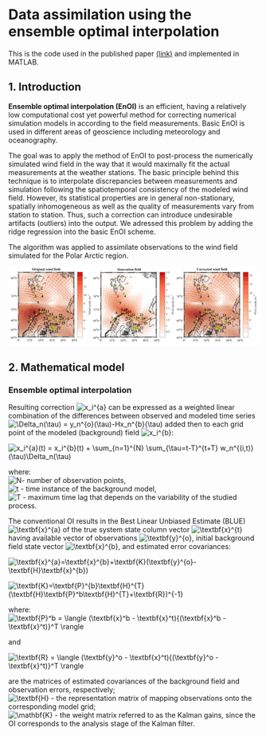 # Data assimilation using the ensemble optimal interpolation 

This is the code used in the published paper 
[(link)](https://pdf.sciencedirectassets.com/280203/1-s2.0-S1877050917X00185/1-s2.0-S1877050917324018/main.pdf?X-Amz-Security-Token=IQoJb3JpZ2luX2VjEOv%2F%2F%2F%2F%2F%2F%2F%2F%2F%2FwEaCXVzLWVhc3QtMSJHMEUCIF3HyEj4mBd52IK3zURu9duVe8bGG307y0ilSWDBO2ddAiEA8YWMCaHkavyyyVaCcua6nmxsMZWq7JQsa%2Fw7AU2c6G8qtAMIcxACGgwwNTkwMDM1NDY4NjUiDDnfD9In0KNUouQGkiqRA36VqpAJZXvfNnC2ooX6B8PC%2FVcZhkS82EMgsfgRTYEGqrZGqMJ%2BUKA3%2FlkbeJsoixCE1cl%2FijXhEJxehplFadwbJylGZm5Nt9K%2BFxRUYT%2BCEjv5MYX8Wz0mPvB4WSFERzd4TnN0wsXztgdlOaMMeM8m2RhvwyJa70Fg5irDeClgONDuHV6bjOtSy0WIhp8bywcijpx%2B5mVOs81FIAggaDlGS1EG27dlzncYLED8TMQqCp6cdii%2FRe66e%2FevpKgutDkG3ebvk4AabCkDDRlBgwTJXvCeB%2FzJAY%2Bua8mXWKerqnlqCEGob%2FJChxHY9aC3ZvbW3nvA7MXc3rujoNmxdlkjjaylk88QzwRzBvrvSjaZTntCCEZDh9Of9%2Fpq7lr2cfCkqFTDGYmOZYMqfplfQLD8jrTzjuuugWrUJvy3ou01SOFJ8EmzDPRHEItmIXPyg9PPXheAhGTT7FRyw5DtrX01cnF3whlPsbH1kQhW1mKvxpfBAVnm9QvPH0FihpnkrbRgLHCPmXQQQCvjySsX1E%2FvMMTN%2B%2FAFOusBmmVohI%2FZF8R416EzBvOm6g0TeWqMgrDSIP%2F1iDG031qdPQ%2B58sEPO4ttDvQO7YXO8bLEQFPcxFvB2CFWcHKNYDLygugpeaNRQARoR2naqL61BNI8EPS7%2FM4XXPJ3pDV39xnVyUwILuOXv2cGPZRZj3nPDB8lKRet48FweeRROVHAPwT%2Bg7UNvYhsUtKzqWcFi2YITM1SpBbzDGphk%2BfiM3x1k4tPmUfQVKKdiCX%2BIjuQ9WEgVFWXfTnm5Q3UntVB1%2Br7uBeGP9%2FahDQx03M9UAxm9vOLTSHAhIpcF1tTjv%2BJx6LzINzcAxblCw%3D%3D&X-Amz-Algorithm=AWS4-HMAC-SHA256&X-Amz-Date=20200115T112738Z&X-Amz-SignedHeaders=host&X-Amz-Expires=300&X-Amz-Credential=ASIAQ3PHCVTYSTT3PKHB%2F20200115%2Fus-east-1%2Fs3%2Faws4_request&X-Amz-Signature=11104111acd2c5b5bbde5995b14ea96773c4a68f5d1420f133a2769de3d96376&hash=ef367e610d7f5354ba7e1b7e81a829c78afed3f7f5b528b52e75465ee62a5945&host=68042c943591013ac2b2430a89b270f6af2c76d8dfd086a07176afe7c76c2c61&pii=S1877050917324018&tid=spdf-5612e98e-b063-4c91-a35b-d67c416c63ce&sid=c6eb608775fd5340483b0a5-04e8b0c018afgxrqb&type=client)
and implemented in MATLAB.

## 1. Introduction
 **Ensemble optimal interpolation (EnOI)** is an efficient, having a relatively low computational cost yet powerful
 method for correcting numerical simulation models in according to the field measurements. Basic EnOI is used in different areas 
 of geoscience including meteorology and oceanography. 
 
 The goal was to apply the method of EnOI to post-process the numerically simulated wind field in the way that it would maximally 
 fit the actual measurements at the weather stations. The basic principle behind this technique is to interpolate discrepancies 
 between measurements and simulation following the spatiotemporal consistency 
 of the modeled wind field. However, its statistical properties are in general non-stationary, spatially inhomogeneous 
 as well as the quality of measurements vary from station to station. 
 Thus, such a correction can introduce undesirable artifacts (outliers) into the output. We adressed this problem by 
 adding the ridge regression into the basic EnOI scheme.
 
 The algorithm was applied to assimilate observations to the wind field simulated for the Polar Arctic region.
 
![EnOI work example for Arctic](https://github.com/AntonGusarov/oi_fusion/blob/master/Fields.jpg)
 
 ## 2. Mathematical model
 
### Ensemble optimal interpolation

Resulting correction ![x_i^{a}](https://render.githubusercontent.com/render/math?math=x_i%5E%7Ba%7D) can be expressed as a weighted linear combination of the differences between observed and modeled time series 
![\Delta_n(\tau) = y_n^{o}(\tau)-Hx_n^{b}(\tau) ](https://render.githubusercontent.com/render/math?math=%5CDelta_n(%5Ctau)%20%3D%20y_n%5E%7Bo%7D(%5Ctau)-Hx_n%5E%7Bb%7D(%5Ctau)%20) added then to each grid point of the modeled (background) field ![x_i^{b}](https://render.githubusercontent.com/render/math?math=x_i%5E%7Bb%7D):

![x_i^{a}(t) = x_i^{b}(t) + \sum_{n=1}^{N} \sum_{\tau=t-T}^{t+T} w_n^{(i,t)}(\tau)\Delta_n(\tau)](https://render.githubusercontent.com/render/math?math=x_i%5E%7Ba%7D(t)%20%3D%20x_i%5E%7Bb%7D(t)%20%2B%20%5Csum_%7Bn%3D1%7D%5E%7BN%7D%20%5Csum_%7B%5Ctau%3Dt-T%7D%5E%7Bt%2BT%7D%20w_n%5E%7B(i%2Ct)%7D(%5Ctau)%5CDelta_n(%5Ctau))

where:\
![N](https://render.githubusercontent.com/render/math?math=N)- number of observation points,\
![t](https://render.githubusercontent.com/render/math?math=t) - time instance of the background model,\
![T](https://render.githubusercontent.com/render/math?math=T) - maximum time lag that depends on the variability of the studied process.

The conventional OI results in the Best Linear Unbiased Estimate (BLUE) ![\textbf{x}^{a}](https://render.githubusercontent.com/render/math?math=%5Ctextbf%7Bx%7D%5E%7Ba%7D) of the true system state column vector 
![$\textbf{x}^{t}$](https://render.githubusercontent.com/render/math?math=%24%5Ctextbf%7Bx%7D%5E%7Bt%7D%24) having available vector of observations ![\textbf{y}^{o}](https://render.githubusercontent.com/render/math?math=%5Ctextbf%7By%7D%5E%7Bo%7D), 
initial background field state vector ![\textbf{x}^{b}](https://render.githubusercontent.com/render/math?math=%5Ctextbf%7Bx%7D%5E%7Bb%7D), and estimated error covariances:

![\textbf{x}^{a}=\textbf{x}^{b}+\textbf{K}(\textbf{y}^{o}-\textbf{H}\textbf{x}^{b})](https://render.githubusercontent.com/render/math?math=%5Ctextbf%7Bx%7D%5E%7Ba%7D%3D%5Ctextbf%7Bx%7D%5E%7Bb%7D%2B%5Ctextbf%7BK%7D(%5Ctextbf%7By%7D%5E%7Bo%7D-%5Ctextbf%7BH%7D%5Ctextbf%7Bx%7D%5E%7Bb%7D))

![\textbf{K}=\textbf{P}^{b}\textbf{H}^{T}(\textbf{H}\textbf{P}^b\textbf{H}^{T}+\textbf{R})^{-1}](https://render.githubusercontent.com/render/math?math=%5Ctextbf%7BK%7D%3D%5Ctextbf%7BP%7D%5E%7Bb%7D%5Ctextbf%7BH%7D%5E%7BT%7D(%5Ctextbf%7BH%7D%5Ctextbf%7BP%7D%5Eb%5Ctextbf%7BH%7D%5E%7BT%7D%2B%5Ctextbf%7BR%7D)%5E%7B-1%7D)

where:\
![\textbf{P}^b = \langle (\textbf{x}^b - \textbf{x}^t){(\textbf{x}^b - \textbf{x}^t)}^T \rangle](https://render.githubusercontent.com/render/math?math=%5Ctextbf%7BP%7D%5Eb%20%3D%20%5Clangle%20(%5Ctextbf%7Bx%7D%5Eb%20-%20%5Ctextbf%7Bx%7D%5Et)%7B(%5Ctextbf%7Bx%7D%5Eb%20-%20%5Ctextbf%7Bx%7D%5Et)%7D%5ET%20%5Crangle)

and 

![\textbf{R} = \langle (\textbf{y}^o - \textbf{x}^t){(\textbf{y}^o - \textbf{x}^t)}^T \rangle](https://render.githubusercontent.com/render/math?math=%5Ctextbf%7BR%7D%20%3D%20%5Clangle%20(%5Ctextbf%7By%7D%5Eo%20-%20%5Ctextbf%7Bx%7D%5Et)%7B(%5Ctextbf%7By%7D%5Eo%20-%20%5Ctextbf%7Bx%7D%5Et)%7D%5ET%20%5Crangle) 

are the matrices of estimated covariances of the background field and observation errors, respectively;\
![\textbf{H}](https://render.githubusercontent.com/render/math?math=%5Ctextbf%7BH%7D) - the representation matrix of mapping observations onto the corresponding model grid;\
![\mathbf{K}](https://render.githubusercontent.com/render/math?math=%5Cmathbf%7BK%7D) - the weight matrix referred to as the Kalman gains, since the OI corresponds to the analysis stage of the Kalman filter. 
